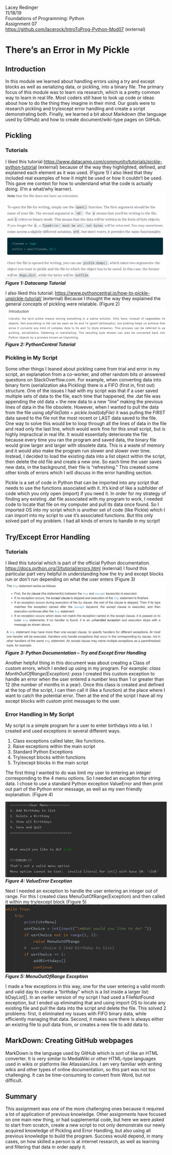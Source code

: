   Lacey Redinger  
  11/18/19  
  Foundations of Programming: Python  
  Assignment 07  
  https://github.com/lacerock/IntroToProg-Python-Mod07 (external)  

# There’s an Error in My Pickle
## Introduction
In this module we learned about handling errors using a try and except blocks as well as serializing data, or pickling, into a binary file. The primary focus of this module was to learn via research, which is a pretty common way to learn in real life. Most coders still have to look up code or ideas about how to do the thing they imagine in their mind. Our goals were to research pickling and try/except error handling and create a script demonstrating both. Finally, we learned a bit about Markdown (the language used by GitHub) and how to create document/wiki-type pages on GitHub.
## Pickling
### Tutorials
I liked this tutorial https://www.datacamp.com/community/tutorials/pickle-python-tutorial (external) because of the way they highlighted, defined, and explained each element as it was used. (Figure 1) I also liked that they included real examples of how it might be used or how it couldn’t be used. This gave me context for how to understand what the code is actually doing. (I’m a what/why learner).
![Figure 1: Datacamp Tutorial](fig1_datacamp.png "Datacamp Tutorial")
***Figure 1: Datacamp Tutorial***

I also liked this tutorial: https://www.pythoncentral.io/how-to-pickle-unpickle-tutorial/ (external) Because I thought the way they explained the general concepts of pickling were relatable. (Figure 2)
![Figure 2: PythonCentral Tutorial](fig2_pythonCentral.png "PythonCentral Tutorial")
***Figure 2: PythonCentral Tutorial***

### Pickling in My Script
Some other things I leaned about pickling came from trial and error in my script, an explanation from a co-worker, and other random bits or answered questions on StackOverflow.com. For example, when converting data into binary form (serialization aka Pickling) there is a FIFO (first in, first out) structure. One of the issues I had with my script was that if a user saved multiple sets of data to the file, each time that happened, the .dat file was appending the old data + the new data to a new “line” making the previous lines of data in the file obsolete. However, when I wanted to pull the data from the file using *objFileData = pickle.load(objFile)* it was pulling the FIRST data saved to the file not the most recent or LAST data saved to the file. One way to solve this would be to loop through all the lines of data in the file and read only the last line, which would work fine for this small script, but is highly impractical in real life. It would essentially deteriorate the file because every time you ran the program and saved data, the binary file would grow larger and larger with obsolete data. This is a waste of memory and it would also make the program run slower and slower over time. Instead, I decided to load the existing data into a list object within the script, then delete the old file and create a new one. So each time the user saves new data, in the background, their file is “refreshing.” This created some other kinds of errors which I will discuss in the error handling section.  

Pickle is a set of code in Python that can be imported into any script that needs to use the functions associated with it. It’s kind of like a subfolder of code which you only open (import) if you need it. In order for my strategy of finding any existing .dat file associated with my program to work, I needed code to locate that file on my computer and pull its data once found. So I imported OS into my script which is another set of code (like Pickle) which I can import into my script to use it’s associated functions. But this only solved part of my problem. I had all kinds of errors to handle in my script!

## Try/Except Error Handling
### Tutorials
I liked this tutorial which is part of the official Python documentation. https://docs.python.org/3/tutorial/errors.html (external) I found this particular part very helpful in understanding how the try and except blocks run or don’t run depending on what the user enters (Figure 3)
![Figure 3: Python Documentation – Try and Except Error Handling](fig3_pyDoc-tryExcept.png "Python Documentation – Try and Except Error Handling")
***Figure 3: Python Documentation – Try and Except Error Handling***

Another helpful thing in this document was about creating a Class of custom errors, which I ended up using in my program. For example: 
*class MonthOutOfRange(Exception):
    pass*
I created this custom exception to handle an error when the user entered a number less than 1 or greater than 12 (the number of months in a year). Once this class is created and defined at the top of the script, I can then call it (like a function) at the place where I want to catch the potential error. Then at the end of the script I have all my except blocks with custom print messages to the user.
### Error Handling in My Script
My script is a simple program for a user to enter birthdays into a list. I created and used exceptions in several different ways. 
  1.	Class exceptions called later, like functions. 
  2.	Raise exceptions within the main script
  3.	Standard Python Exceptions
  4.	Try/except blocks within functions
  5.	Try/except blocks in the main script

The first thing I wanted to do was limit my user to entering an integer corresponding to the 4 menu options. So I needed an exception for string data. I chose to use a standard Python exception ValueError and then print out part of the Python error message, as well as my own friendly explanation. (Figure 4)  

![Figure 4: ValueError Exception](fig4_ValueError.png "ValueError Exception")
***Figure 4: ValueError Exception***  

Next I needed an exception to handle the user entering an integer out of range. For this I created class MenuOutOfRange(Exception) and then called it within my try/except block (Figure 5)  
![Figure 5: MenuOutOfRange Exception](fig5_MenuOutOfRange.png "MenuOutOfRange Exception")
***Figure 5: MenuOutOfRange Exception***  

I made a few exceptions in this way, one for the user entering a valid month and valid day to create a “birthday” which is a list inside a larger list: bDayList[]. In an earlier version of my script I had used a FileNotFound exception, but I ended up eliminating that and using import OS to locate any existing file and pull the data into the script and delete the file. This solved 2 problems: first, it eliminated my issues with FIFO binary data, while efficiently managing that data. Second, it makes sure there is always either an existing file to pull data from, or creates a new file to add data to. 

## MarkDown: Creating GitHub webpages
MarkDown is the language used by GitHub which is sort of like an HTML converter. It is very similar to MediaWiki or other HTML-type languages used in wikis or platforms like Atlassian/Jira. I am very familiar with writing wikis and other types of online documentation, so this part was not too challenging. It can be time-consuming to convert from Word, but not difficult.

## Summary
This assignment was one of the more challenging ones because it required a lot of application of previous knowledge. Other assignments have focused on one main new thing, or had supplemental code, but here we were asked to start from scratch, create a new script to not only demonstrate our newly acquired knowledge of Pickling and Error Handling, but also using all previous knowledge to build the program. Success would depend, in many cases, on how skilled a person is at internet research, as well as learning and filtering that data in order apply it.


